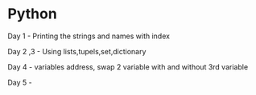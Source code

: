 # Python

Day 1 - Printing the strings and names with index

Day 2 ,3 - Using lists,tupels,set,dictionary

Day 4 - variables address, swap 2 variable with and without 3rd variable

Day 5 - 
